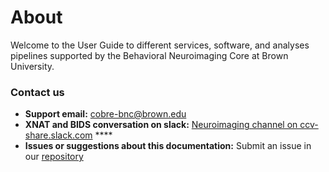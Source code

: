 # About

Welcome to the User Guide to different services, software, and analyses pipelines supported by the Behavioral Neuroimaging Core at Brown University.

### Contact us

* **Support email:**  cobre-bnc@brown.edu
* **XNAT and BIDS conversation on slack:** [Neuroimaging channel on ccv-share.slack.com](https://ccv-share.slack.com/app_redirect?channel=neuroimaging) ****
* **Issues or suggestions about this documentation:** Submit an issue in our [repository](https://github.com/brown-bnc/bnc-user-manual)



